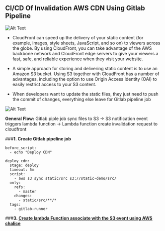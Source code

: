 ## CI/CD Of Invalidation AWS CDN Using Gitlab Pipeline
![Alt Text](https://dev-to-uploads.s3.amazonaws.com/i/qcnf51y1twpjo3v8yqv3.jpg)

- CloudFront can speed up the delivery of your static content (for example, images, style sheets, JavaScript, and so on) to viewers across the globe. By using CloudFront, you can take advantage of the AWS backbone network and CloudFront edge servers to give your viewers a fast, safe, and reliable experience when they visit your website.

- A simple approach for storing and delivering static content is to use an Amazon S3 bucket. Using S3 together with CloudFront has a number of advantages, including the option to use Origin Access Identity (OAI) to easily restrict access to your S3 content.

- When developers want to update the static files, they just need to push the commit of changes, everything else leave for Gitlab pipeline job

![Alt Text](https://dev-to-uploads.s3.amazonaws.com/i/302ewebpowkc4kq5qvp3.png)

**General Flow:** Gitlab piple job sync files to S3 -> S3 notification event triggers lambda function -> Lambda function create invalidation request to cloudfront

###**1. Create Gitlab pipeline job**
```
before_script:
  - echo "Deploy CDN"

deploy_cdn:
  stage: deploy
  timeout: 5m
  script:
    - aws s3 sync static/src s3://static-demo/src/
  only:
    refs:
      - master
    changes:
      - static/src/**/*
  tags:
    - gitlab-runner
```

###**3. [Create lambda Function associate with the S3 event using AWS chalice](https://dev.to/vumdao/create-aws-lambda-function-triggered-by-s3-notification-event-9p0)**

